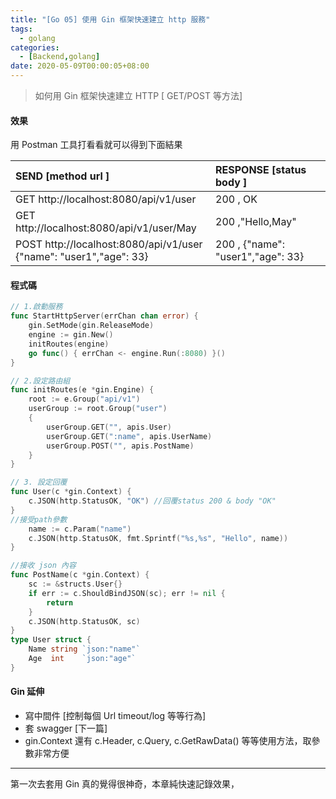 ```yaml
---
title: "[Go 05] 使用 Gin 框架快速建立 http 服務"
tags:
  - golang
categories:
  - [Backend,golang]
date: 2020-05-09T00:00:05+08:00
---
```


>如何用 Gin 框架快速建立 HTTP [ GET/POST 等方法] 

<!--more-->

#### 效果

用 Postman 工具打看看就可以得到下面結果

| SEND [method url ]                                                     | RESPONSE [status body ]           |
| :--------------------------------------------------------------------- | :-------------------------------- |
| GET http://localhost:8080/api/v1/user                                  | 200 , OK                          |
| GET http://localhost:8080/api/v1/user/May                              | 200 ,"Hello,May"                  |
| POST http://localhost:8080/api/v1/user <br>{"name": "user1","age": 33} | 200 , {"name": "user1","age": 33} |

#### 程式碼

```go
// 1.啟動服務
func StartHttpServer(errChan chan error) {
	gin.SetMode(gin.ReleaseMode)
	engine := gin.New()
	initRoutes(engine)
	go func() { errChan <- engine.Run(:8080) }()
}

// 2.設定路由組
func initRoutes(e *gin.Engine) {
	root := e.Group("api/v1")
	userGroup := root.Group("user")
	{
		userGroup.GET("", apis.User)
		userGroup.GET(":name", apis.UserName)
		userGroup.POST("", apis.PostName)
	}
}

// 3. 設定回覆
func User(c *gin.Context) {
	c.JSON(http.StatusOK, "OK") //回覆status 200 & body "OK"
}
//接受path參數
	name := c.Param("name")
	c.JSON(http.StatusOK, fmt.Sprintf("%s,%s", "Hello", name))
}

//接收 json 內容
func PostName(c *gin.Context) {
	sc := &structs.User{}
	if err := c.ShouldBindJSON(sc); err != nil {
		return
	}
	c.JSON(http.StatusOK, sc)
}
type User struct {
	Name string `json:"name"`
	Age  int    `json:"age"`
}

```

#### Gin 延伸

- 寫中間件 [控制每個 Url timeout/log 等等行為]
- 套 swagger [下一篇]
- gin.Context 還有 c.Header, c.Query, c.GetRawData() 等等使用方法，取參數非常方便

---

第一次去套用 Gin 真的覺得很神奇，本章純快速記錄效果，
